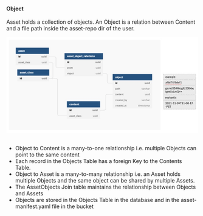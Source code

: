 #### Object

Asset holds a collection of objects. An Object is a relation between Content and a file path inside the asset-repo dir of the user.

![object](imgs/object_schema.jpg)

```mermaid

```

* Object to Content is a many-to-one relationship i.e. multiple Objects can point to the same content
* Each record in the Objects Table has a foreign Key to the Contents Table. 
* Object to Asset is a many-to-many relationship i.e. an Asset holds multiple Objects and the same object can be shared by multiple Assets.
* The AssetObjects Join table maintains the relationship between Objects and Assets
* Objects are stored in the Objects Table in the database and in the asset-manifest.yaml file in the bucket
